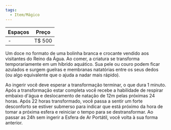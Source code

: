 ```yaml
---
tags:
  - Item/Mágico
---
```

| Espaços | Preço  |
| ------- | ------ |
| -       | T$ 500 |

Um doce no formato de uma bolinha branca e crocante vendido aos visitantes do Reino da Água. Ao comer, a criatura se transforma temporariamente em um híbrido aquático. Sua pele ou couro podem ficar azulados e surgem guelras e membranas natatórias entre os seus dedos (ou algo equivalente que o ajuda a nadar mais rápido).

Ao ingerir você deve esperar a transformação terminar, o que dura 1 minuto. Após a transformação estar completa você recebe a habilidade de respirar embaixo d'água e deslocamento de natação de 12m pelas próximas 24 horas. Após 22 horas transformado, você passa a sentir um forte desconforto se estiver submerso para indicar que está próximo da hora de tomar a próxima esfera e reiniciar o tempo para se destransformar. Ao passar as 24h sem ingerir a Esfera de Ar Portátil, você volta à sua forma anterior.
